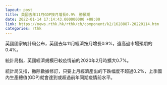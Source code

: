 ```yaml
---
layout: post
title: 英國去年11月GDP按月增長0.9%　勝預期
date: 2022-01-14 17:14:43.000000000 +08:00
link: https://news.rthk.hk/rthk/ch/component/k2/1628887-20220114.htm
categories: rthk
---
```


英國國家統計局公布，英國去年11月經濟按月增長0.9%，遠高過市場預期的0.4%。

統計局指，英國經濟規模已較疫情前的2020年2月時擴大0.7%。

統計局又指，撇除數據修訂，只要上月經濟產出的下跌幅度不超過0.2%，上季國內生產總值(GDP)就會達到或超過前年同期疫情前水平。
